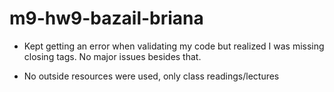 # m9-hw9-bazail-briana

- Kept getting an error when validating my code but realized I was missing closing tags. No major issues besides that. 

- No outside resources were used, only class readings/lectures
